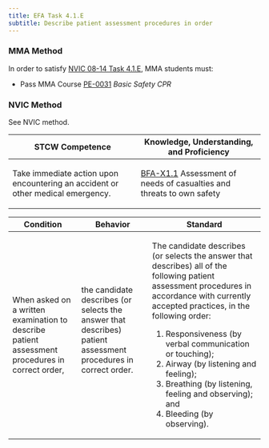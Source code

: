 ```yaml
---
title: EFA Task 4.1.E 
subtitle: Describe patient assessment procedures in order
---
```



### MMA Method

In order to satisfy  [NVIC 08-14  Task  4.1.E](/stcw23/assets/images/nvic-08-14.pdf), MMA students must:

* Pass MMA Course  [PE-0031](PE-0031) *Basic Safety CPR*


### NVIC Method

<a onclick="togglevisibility('nvic_methods')" >See NVIC method.</a>

<div id='nvic_methods' class='hide'>

<table>
<thead>
<tr>
<th class='forty'> STCW Competence </th>
<th class='sixty'> Knowledge, Understanding, and Proficiency </th>
</tr>
</thead>




<tbody>
<tr><td markdown='1'>

Take immediate action upon encountering an accident or other medical emergency.

</td><td markdown='1'>

[BFA-X1.1](../../tables/613.html#BFA-X1.1) Assessment of needs of casualties and threats to own safety

</td></tr>


</tbody>
</table>


<table>
<thead>
<tr><th class='twenty'>  Condition </th><th class='twenty'> Behavior </th><th  class='sixty'>Standard </th></tr>
</thead>
<tbody >



<tr><td markdown='1'>

When asked on a written examination to describe patient assessment procedures in correct order,

</td><td markdown='1'>

the candidate describes (or selects the answer that describes) patient assessment procedures in correct order.

<br>

<div class="tooltip">
<span class="tooltiptext">
</span>
</div>


</td><td markdown='1'>

The candidate describes (or selects the answer that describes) all of the following patient assessment procedures in accordance with currently accepted practices, in the following order:
 
1. Responsiveness (by verbal communication or touching); 
2. Airway (by listening and feeling); 
3. Breathing (by listening, feeling and observing); and 
4. Bleeding (by observing).

</td></tr>
</tbody>
</table>
</div>
